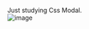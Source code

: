 Just studying Css Modal.
<br>
![image](https://user-images.githubusercontent.com/106563089/182727674-91b5a377-8682-4e0a-9bb2-54c2ee63ece1.png)
